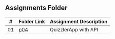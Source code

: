 ##  Assignments Folder

|   #   | Folder Link | Assignment Description |
| :---: | ----------- | ---------------------- |
|   01  |[p04]([https://github.com/A-SH4W/2143-OOP-Shaw/tree/main/Assignments/A0](https://github.com/A-SH4W/4443-mob-Shaw/blob/main/Assignments/P04_Quizzler)4)             |    QuizzlerApp with API     |
